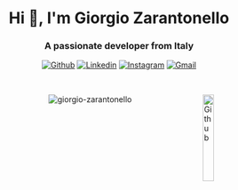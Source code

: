  
<h1 align="center">Hi 👋, I'm Giorgio Zarantonello</h1>
<h3 align="center">A passionate developer from Italy</h3>

<!-- Your badges
You can use the website to generate badges: https://shields.io/
-->
<div align="center">
 
[![Github](https://img.shields.io/badge/-Github-000?style=flat&logo=Github&logoColor=white)](https://github.com/Giorgio-Zarantonello)
[![Linkedin](https://img.shields.io/badge/-LinkedIn-blue?style=flat&logo=Linkedin&logoColor=white)](https://www.linkedin.com/in/giorgio-zarantonello-b3248a1bb/)
[![Instagram](https://img.shields.io/badge/-Instagram-c13584?style=flat&labelColor=c13584&logo=instagram&logoColor=white)](https://www.instagram.com/iamzara______/)
[![Gmail](https://img.shields.io/badge/-Gmail-c14438?style=flat&logo=Gmail&logoColor=white)](mailto:giorgio.zarantonello@gmail.com)
</div>

&nbsp;

<!-- Talking about you -->
<img width="20%" align="right" alt="Github" src="https://user-images.githubusercontent.com/20912128/231866857-63360e27-c694-4e39-9414-4e99d80cb057.png"/>


<div align="center">

 <p><img align="center" src="https://github-readme-stats.vercel.app/api/top-langs?username=giorgio-zarantonello&show_icons=true&locale=en&layout=compact&theme=tokyonight" alt="giorgio-zarantonello" /></p>

<!--- ![Anurag's GitHub stats](https://github-readme-stats.vercel.app/api?username=giorgio-zarantonello&show_icons=true&theme=tokyonight) --->


  
</div>

